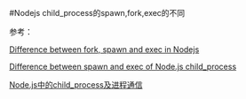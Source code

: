 #Nodejs child_process的spawn,fork,exec的不同






参考：

[Difference between fork, spawn and exec in Nodejs][1]

[Difference between spawn and exec of Node.js child_process][2]

[Node.js中的child_process及进程通信][3]

[1]:http://www.codingdefined.com/2014/08/difference-between-fork-spawn-and-exec.html "Difference between fork, spawn and exec in Nodejs"
[2]:http://www.hacksparrow.com/difference-between-spawn-and-exec-of-node-js-child_process.html "Difference between spawn and exec of Node.js child_process"
[3]:https://www.byvoid.com/zhs/blog/node-child-process-ipc/ "Node.js中的child_process及进程通信"
